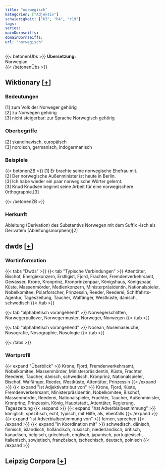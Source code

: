```yaml
---
title: "norwegisch"
kategorien: ["Adjektiv"]
schwierigkeit: ["k3", "h4", "r19"]
tags:
series:
mainDornseiffs:
domainDornseiffs:
url: "norwegisch"
---
```


{{< betonenÜbs >}}
**Übersetzung:**  
Norwegian  
{{< /betonenÜbs >}}

## Wiktionary [[+](https://de.wiktionary.org/wiki/norwegisch)]

### Bedeutungen
[1] zum Volk der Norweger gehörig  
[2] zu Norwegen gehörig  
[3] nicht steigerbar: zur Sprache Norwegisch gehörig  

### Oberbegriffe
[2] skandinavisch, europäisch  
[3] nordisch, germanisch, indogermanisch  

### Beispiele
{{< betonenZB >}}
[1] Er brachte seine norwegische Ehefrau mit.  
[2] Der norwegische Außenminister ist heute in Berlin.  
[3] Ich habe wieder ein paar norwegische Wörter gelernt.  
[3] Knud Knudsen beginnt seine Arbeit für eine norwegischere 0rthographie.[3]  

{{< /betonenZB >}}
### Herkunft
Ableitung (Derivation) des Substantivs Norwegen mit dem Suffix -isch als Derivatem (Ableitungsmorphem)[2]  



## dwds [[+](https://www.dwds.de/wb/norwegisch)]

### Wortinformation
{{< tabs "Dwds" >}}
{{< tab "Typische Verbindungen" >}}
Attentäter, Bischof, Energiekonzern, Erstligist, Fjord, Frachter, Fremdenverkehrsamt, Gewässer, Krone, Kronprinz, Kronprinzenpaar, Königshaus, Königspaar, Küste, Massenmörder, Medienkonzern, Ministerpräsidentin, Nationalspieler, Nobelkomitee, Polarforscher, Prinzessin, Reeder, Reederei, Schiffahrts-Agentur, Tageszeitung, Taucher, Walfänger, Westküste, dänisch, schwedisch
{{< /tab >}}

{{< tab "alphabetisch vorangehend" >}}
Norwegerschlitten, Norwegerpullover, Norwegermuster, Norweger, Norwegen
{{< /tab >}}

{{< tab "alphabetisch vorangehend" >}}
Nosean, Nosemaseuche, Nosografie, Nosographie, Nosologie
{{< /tab >}}

{{< /tabs >}}

### Wortprofil
{{< expand "Überblick" >}} Krone, Fjord, Fremdenverkehrsamt, Nobelkomitee, Massenmörder, Ministerpräsidentin, Küste, Frachter, Reederei, Taucher, dänisch, schwedisch, Kronprinz, Nationalspieler, Bischof, Walfänger, Reeder, Westküste, Attentäter, Prinzessin {{< /expand >}}
{{< expand "ist Adjektivattribut von" >}} Krone, Fjord, Küste, Fremdenverkehrsamt, Ministerpräsidentin, Nobelkomitee, Bischof, Massenmörder, Reederei, Nationalspieler, Frachter, Taucher, Außenminister, Kronprinz, Prinzessin, König, Hauptstadt, Attentäter, Regierung, Tageszeitung {{< /expand >}}
{{< expand "hat Adverbialbestimmung" >}} königlich, spezifisch, echt, typisch, mit Hilfe, als, ebenfalls {{< /expand >}}
{{< expand "ist Adverbialbestimmung von" >}} lernen, sprechen {{< /expand >}}
{{< expand "in Koordination mit" >}} schwedisch, dänisch, finnisch, isländisch, holländisch, russisch, niederländisch, britisch, kanadisch, belgisch, griechisch, englisch, japanisch, portugiesisch, italienisch, sowjetisch, französisch, tschechisch, deutsch, polnisch {{< /expand >}}

## Leipzig Corpora [[+](https://corpora.uni-leipzig.de/en/res?word=norwegisch&corpusId=deu_newscrawl-public_2018)]

